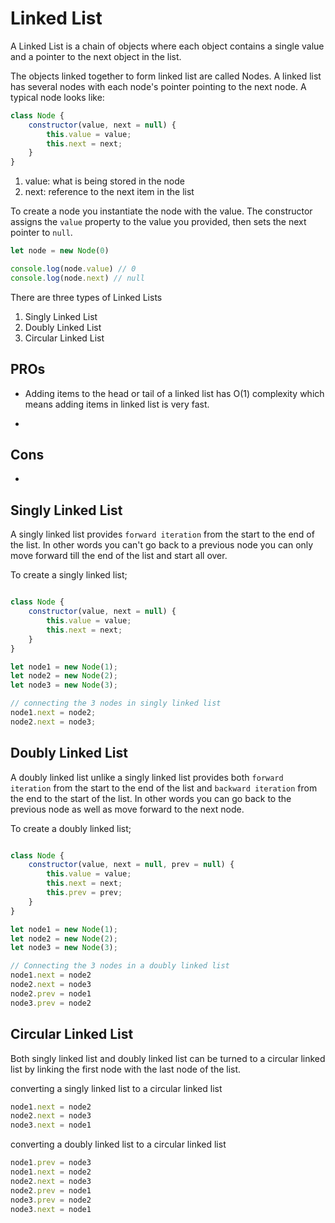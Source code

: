 # Linked List

A Linked List is a chain of objects where each object contains a single value and a pointer to the next object in the list.

The objects linked together to form linked list are called Nodes. A linked list has several nodes with each node's pointer pointing to the next node.  A typical node looks like:

```javascript
class Node {
    constructor(value, next = null) {
        this.value = value;
        this.next = next;
    }
}
```

1. value: what is being stored in the node
2. next: reference to the next item in the list

To create a node you instantiate the node with the value. The constructor assigns the `value` property to the value you provided, then sets the next pointer to `null`.

```javascript
let node = new Node(0)

console.log(node.value) // 0
console.log(node.next) // null
```

There are three types of Linked Lists

1. Singly Linked List
2. Doubly Linked List
3. Circular Linked List

## PROs

* Adding items to the head or tail of a linked list has O(1) complexity which means adding items in linked list is very fast.

*

## Cons

* 


## Singly Linked List

A singly linked list provides `forward iteration` from the start to the end of the list. In other words you can't go back to a previous node you can only move forward till the end of the list and start all over.

To create a singly linked list;

```javascript

class Node {
    constructor(value, next = null) {
        this.value = value;
        this.next = next;
    }
}

let node1 = new Node(1);
let node2 = new Node(2);
let node3 = new Node(3);

// connecting the 3 nodes in singly linked list
node1.next = node2;
node2.next = node3;

```

## Doubly Linked List

A doubly linked list unlike a singly linked list provides both `forward iteration` from the start to the end of the list and `backward iteration` from the end to the start of the list. In other words you can go back to the previous node as well as move forward to the next node.

To create a doubly linked list;

```javascript

class Node {
    constructor(value, next = null, prev = null) {
        this.value = value;
        this.next = next;
        this.prev = prev;
    }
}

let node1 = new Node(1);
let node2 = new Node(2);
let node3 = new Node(3);

// Connecting the 3 nodes in a doubly linked list
node1.next = node2
node2.next = node3
node2.prev = node1
node3.prev = node2
```

## Circular Linked List

Both singly linked list and doubly linked list can be turned to a circular linked list by linking the first node with the last node of the list.

converting a singly linked list to a circular linked list

```javascript
node1.next = node2
node2.next = node3
node3.next = node1
```

converting a doubly linked list to a circular linked list

```javascript
node1.prev = node3
node1.next = node2
node2.next = node3
node2.prev = node1
node3.prev = node2
node3.next = node1
```
